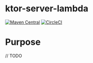 # ktor-server-lambda

[![Maven Central](https://img.shields.io/maven-central/v/com.mercateo/ktor-server-lambda.svg?label=Maven%20Central)](https://search.maven.org/search?q=g:%22com.mercateo%22%20AND%20a:%22ktor-server-lambda-core%22)
[![CircleCI](https://circleci.com/gh/otbe/ktor-server-lambda.svg?style=svg&circle-token=31d37814aa181ae26e97678b105985c58784c23a)](https://circleci.com/gh/otbe/ktor-server-lambda)

# Purpose

// TODO
